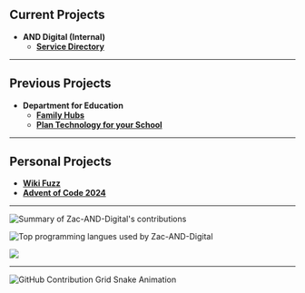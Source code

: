 ## Current Projects

- **AND Digital (Internal)**
    - [**Service Directory**](https://github.com/Zac-Digital/Service-Directory)
  
---

## Previous Projects

- **Department for Education**
    - [**Family Hubs**](https://github.com/DFE-Digital/fh-services)
    - [**Plan Technology for your School**](https://github.com/DFE-Digital/sts-plan-technology-for-your-school)

---

## Personal Projects

- [**Wiki Fuzz**](https://github.com/Zac-Digital/WikiFuzz)
- [**Advent of Code 2024**](https://github.com/Zac-Digital/Advent-of-Code_2024)

---

![Summary of Zac-AND-Digital's contributions](http://github-profile-summary-cards.vercel.app/api/cards/profile-details?username=Zac-Digital&theme=radical)

![Top programming langues used by Zac-AND-Digital](http://github-profile-summary-cards.vercel.app/api/cards/most-commit-language?username=Zac-Digital&theme=radical&exclude=)

![](http://github-profile-summary-cards.vercel.app/api/cards/stats?username=Zac-AND-Digital&theme=radical)

---

<picture>
  <source media="(prefers-color-scheme: dark)" srcset="https://raw.githubusercontent.com/Zac-AND-Digital/Zac-AND-Digital/output/github-snake-dark.svg?palette=github-dark" />
  <source media="(prefers-color-scheme: light)" srcset="https://raw.githubusercontent.com/Zac-AND-Digital/Zac-AND-Digital/output/github-snake.svg" />
  <img alt="GitHub Contribution Grid Snake Animation" src="https://raw.githubusercontent.com/Zac-AND-Digital/Zac-AND-Digital/output/github-snake.svg" />
</picture>
